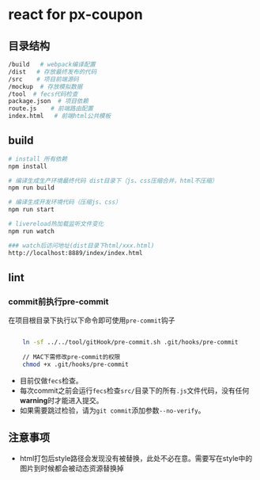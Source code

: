 # react for px-coupon
## 目录结构

```bash
/build   # webpack编译配置
/dist   # 存放最终发布的代码
/src    # 项目前端源码
/mockup  # 存放模拟数据
/tool  # fecs代码检查
package.json  # 项目依赖
route.js    # 前端路由配置
index.html   # 前端html公共模板
```

## build 

```bash
# install 所有依赖
npm install

# 编译生成生产环境最终代码 dist目录下（js、css压缩合并，html不压缩）
npm run build

# 编译生成开发环境代码（压缩js、css）
npm run start

# livereload热加载监听文件变化 
npm run watch 

### watch后访问地址(dist目录下html/xxx.html)
http://localhost:8889/index/index.html
```

## lint

### commit前执行pre-commit
在项目根目录下执行以下命令即可使用`pre-commit`钩子

```bash

    ln -sf ../../tool/gitHook/pre-commit.sh .git/hooks/pre-commit
    
    // MAC下需修改pre-commit的权限
    chmod +x .git/hooks/pre-commit
```

- 目前仅做`fecs`检查。
- 每次commit之前会运行`fecs`检查`src/`目录下的所有`.js`文件代码，没有任何**warning**时才能进入提交。
- 如果需要跳过检验，请为`git commit`添加参数`--no-verify`。

## 注意事项

- html打包后style路径会发现没有被替换，此处不必在意。需要写在style中的图片到时候都会被动态资源替换掉

